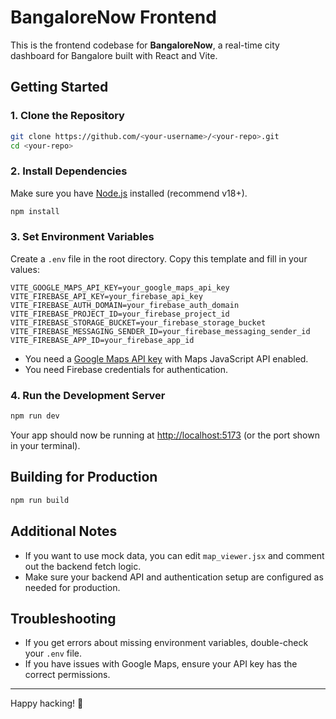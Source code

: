 # BangaloreNow Frontend

This is the frontend codebase for **BangaloreNow**, a real-time city dashboard for Bangalore built with React and Vite.

## Getting Started

### 1. Clone the Repository

```sh
git clone https://github.com/<your-username>/<your-repo>.git
cd <your-repo>
```

### 2. Install Dependencies

Make sure you have [Node.js](https://nodejs.org/) installed (recommend v18+).

```sh
npm install
```

### 3. Set Environment Variables

Create a `.env` file in the root directory. Copy this template and fill in your values:

```env
VITE_GOOGLE_MAPS_API_KEY=your_google_maps_api_key
VITE_FIREBASE_API_KEY=your_firebase_api_key
VITE_FIREBASE_AUTH_DOMAIN=your_firebase_auth_domain
VITE_FIREBASE_PROJECT_ID=your_firebase_project_id
VITE_FIREBASE_STORAGE_BUCKET=your_firebase_storage_bucket
VITE_FIREBASE_MESSAGING_SENDER_ID=your_firebase_messaging_sender_id
VITE_FIREBASE_APP_ID=your_firebase_app_id
```

- You need a [Google Maps API key](https://console.cloud.google.com/apis/credentials) with Maps JavaScript API enabled.
- You need Firebase credentials for authentication.

### 4. Run the Development Server

```sh
npm run dev
```

Your app should now be running at [http://localhost:5173](http://localhost:5173) (or the port shown in your terminal).

## Building for Production

```sh
npm run build
```

## Additional Notes

- If you want to use mock data, you can edit `map_viewer.jsx` and comment out the backend fetch logic.
- Make sure your backend API and authentication setup are configured as needed for production.

## Troubleshooting

- If you get errors about missing environment variables, double-check your `.env` file.
- If you have issues with Google Maps, ensure your API key has the correct permissions.

---

Happy hacking! 🚀
